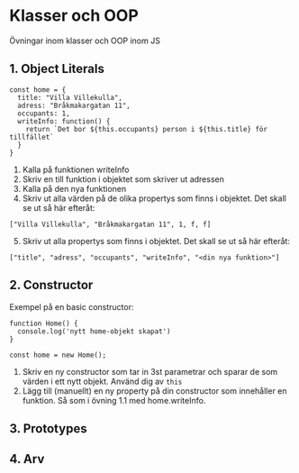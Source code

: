 # Klasser och OOP
Övningar inom klasser och OOP inom JS


## 1. Object Literals
```
const home = {
  title: "Villa Villekulla",
  adress: "Bråkmakargatan 11",
  occupants: 1,
  writeInfo: function() {
    return `Det bor ${this.occupants} person i ${this.title} för tillfället`
  }
}
```
1. Kalla på funktionen writeInfo
2. Skriv en till funktion i objektet som skriver ut adressen
3. Kalla på den nya funktionen
4. Skriv ut alla värden på de olika propertys som finns i objektet. Det skall se ut så här efteråt: 
```
["Villa Villekulla", "Bråkmakargatan 11", 1, f, f]
```
5. Skriv ut alla propertys som finns i objektet. Det skall se ut så här efteråt:
```
["title", "adress", "occupants", "writeInfo", "<din nya funktion>"]
```
## 2. Constructor
Exempel på en basic constructor:
```
function Home() {
  console.log('nytt home-objekt skapat')
}

const home = new Home();
```

1. Skriv en ny constructor som tar in 3st parametrar och sparar de som värden i ett nytt objekt. Använd dig av ```this```
2. Lägg till (manuellt) en ny property på din constructor som innehåller en funktion. Så som i övning 1.1 med home.writeInfo.

## 3. Prototypes

## 4. Arv
